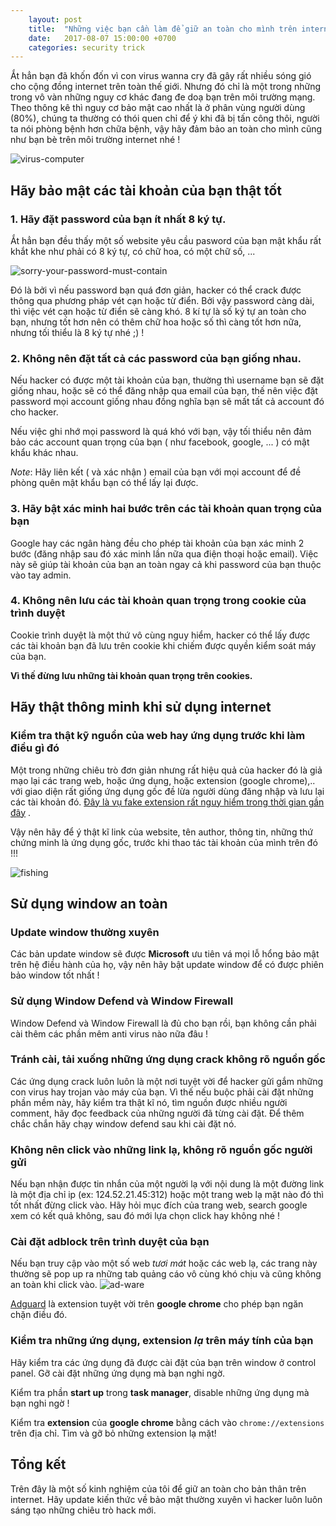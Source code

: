 ```yaml
---
    layout: post
    title:  "Những việc bạn cần làm để giữ an toàn cho mình trên internet"
    date:   2017-08-07 15:00:00 +0700
    categories: security trick
---
```


Ắt hẳn bạn đã khốn đốn vì con virus wanna cry đã gây rất nhiều sóng gió cho cộng đồng internet trên toàn thế giới. Nhưng
đó chỉ là một trong những trong vô vàn những nguy cơ khác đang đe doạ bạn trên môi trường mạng. Theo thông kê thì 
nguy cơ bảo mật cao nhất là ở phân vùng người dùng (80%), chúng ta thường có thói quen chỉ để ý khi đã bị tấn công thôi, người 
ta nói phòng bệnh hơn chữa bệnh, vậy hãy đảm bảo an toàn cho mình cũng như bạn bè trên môi trường internet nhé !

![virus-computer](/assets/img/077bdbea48e8490743fb334b6b0d1c33--spyware-removal-computer-virus.jpg)

## Hãy bảo mật các tài khoản của bạn thật tốt ##

### 1. Hãy đặt password của bạn ít nhất 8 ký tự. ###

Ắt hẳn bạn đều thấy một số website yêu cầu pasword của bạn mật khẩu rất khắt khe như phải có 8 ký tự, có chữ hoa, có một chữ số, ...

![sorry-your-password-must-contain](/assets/img/sorry-your-password-must-contain.jpeg)

Đó là bởi vì nếu password bạn quá đơn giản, hacker có thể crack được thông qua phương pháp vét cạn hoặc từ điển. Bởi vậy password càng dài, thì việc vét cạn hoặc từ điển sẽ càng khó. 8 kí tự là số ký tự an toàn cho bạn, nhưng tốt hơn nên có thêm chữ hoa hoặc số thì càng tốt hơn nữa, nhưng tối thiểu là 8 ký tự nhé ;) !

### 2. Không nên đặt tất cả các password của bạn giống nhau. ###

Nếu hacker có được một tài khoản của bạn, thường thì username bạn sẽ đặt giống nhau, hoặc sẽ có thể đăng nhập qua email của bạn, thế nên việc đặt password mọi account giống nhau đồng nghĩa bạn sẽ mất tất cả account đó cho hacker.

Nếu việc ghi nhớ mọi password là quá khó với bạn, vậy tối thiểu nên đảm bảo các account quan trọng của bạn ( như facebook, google, ... ) có mật khẩu khác nhau.

*Note*: Hãy liên kết ( và xác nhận ) email của bạn với mọi account để đề phòng quên mật khẩu bạn có thể lấy lại được. 

### 3. Hãy bật xác minh hai bước trên các tài khoản quan trọng của bạn ###

Google hay các ngân hàng đều cho phép tài khoản của bạn xác minh 2 bước (đăng nhập sau đó xác minh lần nữa qua điện thoại hoặc email). Việc này sẽ giúp tài khoản của bạn an toàn ngay cả khi password của bạn thuộc vào tay admin.

### 4. Không nên lưu các tài khoản quan trọng trong cookie của trình duyệt ###

Cookie trình duyệt là một thứ vô cùng nguy hiểm, hacker có thể  lấy được các tài khoản bạn đã lưu trên cookie khi chiếm được quyền kiểm soát máy của bạn.

**Vì thế đừng lưu những tài khoản quan trọng trên cookies.**

## Hãy thật thông minh khi sử dụng internet ##

### Kiểm tra thật kỹ nguồn của web hay ứng dụng trước khi làm điều gì đó ###

Một trong những chiêu trò đơn giản nhưng rất hiệu quả của hacker đó là giả mạo lại các trang web, hoặc ứng dụng, hoặc extension (google chrome),.. với giao diện rất giống ứng dụng gốc đề lừa người dùng đăng nhập và lưu lại các tài khoản đó.
[Đây là vụ fake extension rất nguy hiểm trong thời gian gần đây](http://genk.vn/chuyen-gia-bao-mat-phat-hien-duong-day-chiem-doat-tai-khoan-ngan-hang-facebook-gmail-cuc-lon-o-viet-nam-ban-cung-co-the-la-nan-nhan-20170622230143671.chn) .

Vậy nên hãy để ý thật kĩ link của website, tên author, thông tin, những thứ chứng minh là ứng dụng gốc, trước khi thao tác tài khoản của mình trên đó !!!

![fishing](/assets/img/phishing-web.jpg)

## Sử dụng window an toàn ## 

### Update window thường xuyên ###

Các bản update window sẽ được **Microsoft** ưu tiên vá mọi lỗ hổng bảo mật trên hệ điều hành của họ, vậy nên hãy bật update window để có được phiên bảo window tốt nhất !

### Sử dụng Window Defend và Window Firewall ###

Window Defend và Window Firewall là đủ cho bạn rồi, bạn không cần phải cài thêm các phần mêm anti virus nào nữa đâu !

### Tránh cài, tải xuống những ứng dụng crack không rõ nguồn gốc ###

Các ứng dụng crack luôn luôn là một nơi tuyệt vời để hacker gửi gắm những con virus hay trojan vào máy của bạn. Vì thế nếu buộc phải cài đặt những phần mềm này, hãy kiểm tra thật kĩ nó, tìm nguồn được nhiều người comment, hãy đọc feedback của những người đã từng cài đặt. Để thêm chắc chắn hãy chạy window defend sau khi cài đặt nó.

### Không nên click vào những link lạ, không rõ nguồn gốc người gửi ###

Nếu bạn nhận được tin nhắn của một người lạ với nội dung là một đường link là một địa chỉ ip (ex: 124.52.21.45:312) hoặc một trang web lạ mặt nào đó thì tốt nhất đừng click vào. Hãy hỏi mục đích của trang web, search google xem có kết quả không, sau đó mới lựa chọn click hay không nhé !

### Cài đặt adblock trên trình duyệt của bạn ###

Nếu bạn truy cập vào một số web *tươi mát* hoặc các web lạ, các trang này thường sẽ pop up ra những tab quảng cáo vô cùng khó chịu và cũng không an toàn khi click vào.
![ad-ware](/assets/img/computers-update-updating-upgrades-computer_setting-computer_virus-gcan146_low.jpg)

[Adguard](https://chrome.google.com/webstore/detail/adguard-adblocker/bgnkhhnnamicmpeenaelnjfhikgbkllg) là extension tuyệt vời trên **google chrome** cho phép bạn  ngăn chặn điều đó.

### Kiểm tra những ứng dụng, extension *lạ* trên máy tính của bạn ###

Hãy kiểm tra các ứng dụng đã được cài đặt của bạn trên window ở control panel. Gỡ cài đặt những ứng dụng mà bạn nghi ngờ.

Kiểm tra phần **start up** trong **task manager**, disable những ứng dụng mà bạn nghi ngờ !

Kiểm tra **extension** của **google chrome** bằng cách vào ```chrome://extensions``` trên địa chỉ. Tìm và gỡ bỏ những extension lạ mặt!

## Tổng kết ##

Trên đây là một số kinh nghiệm của tôi để giữ an toàn cho bản thân trên internet. Hãy update kiến thức về bảo mật thường xuyên vì hacker luôn luôn sáng tạo những chiêu trò hack mới.